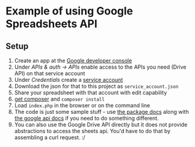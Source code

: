# Example of using Google Spreadsheets API

## Setup

1. Create an app at the [Google developer console](https://console.developers.google.com/project)
3. Under *APIs & auth -> APIs* enable access to the APIs you need (Drive API) on that service account
2. Under *Credentials* create a [service account](https://developers.google.com/identity/protocols/OAuth2ServiceAccount)
3. Download the json for that to this project as `service_account.json`
3. Share your spreadsheet with that account with edit capability
6. [get composer](http://getcomposer.org) and `composer install`
7. Load `index.php` in the browser or on the command line
6. The code is just some sample stuff - use [the package
   docs](https://github.com/asimlqt/php-google-spreadsheet-client) along with
   [the google api
   docs](https://developers.google.com/google-apps/spreadsheets) if you need to
   do something different.
9. You can also use the Google Drive API directly but it does not provide
   abstractions to access the sheets api. You'd have to do that by assembling a
   curl request. :/
